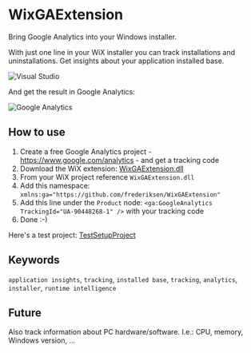 # WixGAExtension
Bring Google Analytics into your Windows installer.

With just one line in your WiX installer you can track installations and uninstallations. Get insights about your application installed base.

![Visual Studio](https://raw.githubusercontent.com/frederiksen/WixGAExtension/master/documentation/screenshot.PNG)

And get the result in Google Analytics:

![Google Analytics](https://raw.githubusercontent.com/frederiksen/WixGAExtension/master/documentation/GA-screenshot.PNG)

## How to use
1. Create a free Google Analytics project - https://www.google.com/analytics - and get a tracking code
2. Download the WiX extension: [WixGAExtension.dll](https://github.com/frederiksen/WixGAExtension/releases)
3. From your WiX project reference `WixGAExtension.dll`
4. Add this namespace: `xmlns:ga="https://github.com/frederiksen/WixGAExtension"`
5. Add this line under the `Product` node: `<ga:GoogleAnalytics TrackingId="UA-90448268-1" />` with your tracking code
6. Done :-)

Here's a test project: [TestSetupProject](https://github.com/frederiksen/WixGAExtension/tree/master/src/TestSetupProject)

## Keywords
`application insights`, `tracking`, `installed base`, `tracking`, `analytics`, `installer`, `runtime intelligence`

## Future
Also track information about PC hardware/software. I.e.: CPU, memory, Windows version, ...
